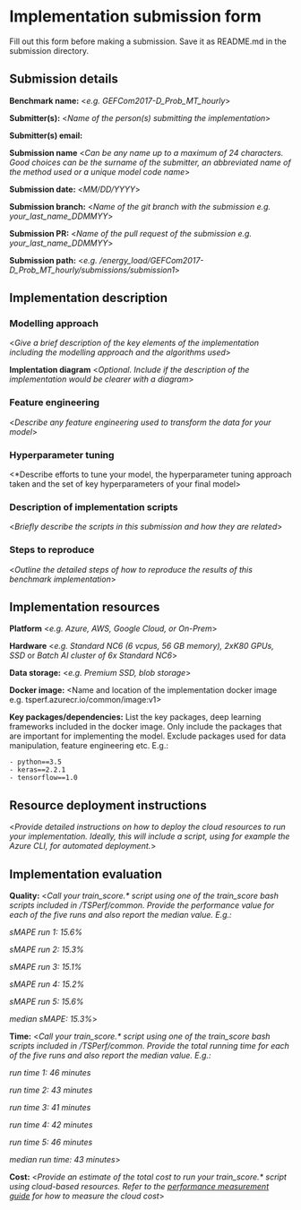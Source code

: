 # Implementation submission form

Fill out this form before making a submission. Save it as README.md in the submission directory.

## Submission details

**Benchmark name:** <*e.g. GEFCom2017-D_Prob_MT_hourly*>

**Submitter(s):** <*Name of the person(s) submitting the implementation*>

**Submitter(s) email:**

**Submission name** <*Can be any name up to a maximum of 24 characters. Good choices can be the surname of the submitter, an abbreviated name of the method used or a unique model code name*>

**Submission date:** <*MM/DD/YYYY*>

**Submission branch:** <*Name of the git branch with the submission e.g. your_last_name_DDMMYY*>

**Submission PR:** <*Name of the pull request of the submission e.g. your_last_name_DDMMYY*>

**Submission path:** <*e.g. /energy_load/GEFCom2017-D_Prob_MT_hourly/submissions/submission1*>

## Implementation description

### Modelling approach

<*Give a brief description of the key elements of the implementation including the modelling approach and the algorithms used*>

**Implentation diagram** <*Optional. Include if the description of the implementation would be clearer with a diagram*>

### Feature engineering

<*Describe any feature engineering used to transform the data for your model*>

### Hyperparameter tuning

<*Describe efforts to tune your model, the hyperparameter tuning approach taken and the set of key hyperparameters of your final model>

### Description of implementation scripts

<*Briefly describe the scripts in this submission and how they are related*>

### Steps to reproduce

<*Outline the detailed steps of how to reproduce the results of this benchmark implementation*>

## Implementation resources

**Platform** <*e.g. Azure, AWS, Google Cloud, or On-Prem*>

**Hardware** <*e.g. Standard NC6 (6 vcpus, 56 GB memory), 2xK80 GPUs, SSD* or *Batch AI cluster of 6x Standard NC6*>

**Data storage:** <*e.g. Premium SSD, blob storage*>

**Docker image:** <Name and location of the implementation docker image e.g. tsperf.azurecr.io/common/image:v1>

**Key packages/dependencies:**
List the key packages, deep learning frameworks included in the docker image. Only include the packages that are important for implementing the model. Exclude packages used for data manipulation, feature engineering etc. E.g.:
    
    - python==3.5
    - keras==2.2.1
    - tensorflow==1.0

## Resource deployment instructions

<*Provide detailed instructions on how to deploy the cloud resources to run your implementation. Ideally, this will include a script, using for example the Azure CLI, for automated deployment.*>


## Implementation evaluation

**Quality:** <*Call your train_score.\* script using one of the train_score bash scripts included in /TSPerf/common. Provide the performance value for each of the five runs and also report the median value. E.g.:*

*sMAPE run 1: 15.6%*

*sMAPE run 2: 15.3%*

*sMAPE run 3: 15.1%*

*sMAPE run 4: 15.2%*

*sMAPE run 5: 15.6%*

*median sMAPE: 15.3%*>

**Time:** <*Call your train_score.\* script using one of the train_score bash scripts included in /TSPerf/common. Provide the total running time for each of the five runs and also report the median value. E.g.:*

*run time 1: 46 minutes*

*run time 2: 43 minutes*

*run time 3: 41 minutes*

*run time 4: 42 minutes*

*run time 5: 46 minutes*

*median run time: 43 minutes*>

**Cost:** <*Provide an estimate of the total cost to run your train_score.\* script using cloud-based resources. Refer to the [performance measurement guide](/internal_docs/performance_measurement_guide.md) for how to measure the cloud cost*>